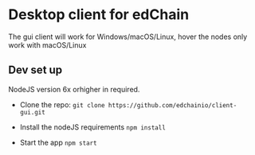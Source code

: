 # Desktop client for edChain
The gui client will work for Windows/macOS/Linux, hover the nodes only work with macOS/Linux

## Dev set up
NodeJS version 6x orhigher in required.

* Clone the repo:
`git clone https://github.com/edchainio/client-gui.git`

* Install the nodeJS requirements
`npm install`

* Start the app
`npm start`
